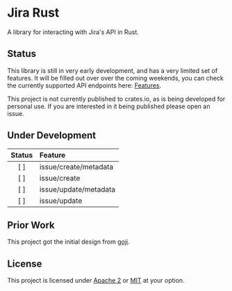 # Jira Rust

A library for interacting with Jira's API in Rust.

## Status

This library is still in very early development, and has a very limited set of features.
It will be filled out over over the coming weekends, you can check the currently supported
API endpoints here: [Features](./features.md).

This project is not currently published to crates.io, as is being developed for personal use.
If you are interested in it being published please open an issue.

## Under Development

| Status | Feature                 |
| :---:  | :---------------------- |
| [ ]    |  issue/create/metadata  |
| [ ]    |  issue/create           |
| [ ]    |  issue/update/metadata  |
| [ ]    |  issue/update           |

## Prior Work

This project got the initial design from [goji](https://github.com/softprops/goji).

## License

This project is licensed under [Apache 2](./LICENSE-APACHE) or [MIT](./LICENSE-MIT) at your option.

